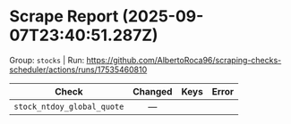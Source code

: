 # Scrape Report (2025-09-07T23:40:51.287Z)

Group: `stocks`  |  Run: https://github.com/AlbertoRoca96/scraping-checks-scheduler/actions/runs/17535460810

| Check | Changed | Keys | Error |
|---|:---:|:--|:--|
| `stock_ntdoy_global_quote` | — |  |  |
